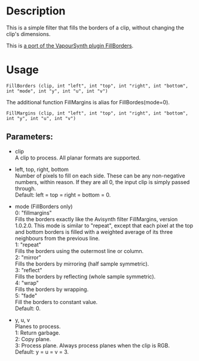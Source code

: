 # Description

This is a simple filter that fills the borders of a clip, without changing the clip's dimensions.

This is [a port of the VapourSynth plugin FillBorders](https://github.com/dubhater/vapoursynth-fillborders).

# Usage

```
FillBorders (clip, int "left", int "top", int "right", int "bottom", int "mode", int "y", int "u", int "v")
```

The additional function FillMargins is alias for FillBordes(mode=0).

```
FillMargins (clip, int "left", int "top", int "right", int "bottom", int "y", int "u", int "v")
```

## Parameters:

- clip\
    A clip to process. All planar formats are supported.

- left, top, right, bottom\
    Number of pixels to fill on each side. These can be any non-negative numbers, within reason. If they are all 0, the input clip is simply passed through.\
    Default: left = top = right = bottom = 0.

- mode (FillBorders only)\
    0: "fillmargins"\
        Fills the borders exactly like the Avisynth filter FillMargins, version 1.0.2.0. This mode is similar to "repeat", except that each pixel at the top and bottom borders is filled with a weighted average of its three neighbours from the previous line.\
    1: "repeat"\
        Fills the borders using the outermost line or column.\
    2: "mirror"\
        Fills the borders by mirroring (half sample symmetric).\
    3: "reflect"\
        Fills the borders by reflecting (whole sample symmetric).\
    4: "wrap"\
        Fills the borders by wrapping.\
    5: "fade"\
        Fill the borders to constant value.\
    Default: 0.

- y, u, v\
    Planes to process.\
    1: Return garbage.\
    2: Copy plane.\
    3: Process plane. Always process planes when the clip is RGB.\
    Default: y = u = v = 3.
